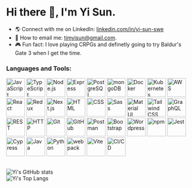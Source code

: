 # Hi there 👋, I'm Yi Sun.

<!--
- 🔭 I’m currently working on [Galvr](https://galvr.dev/).
- 📚 I’m currently deepening my knowledge in GraphQL, AWS and Next.js.
-->
- 🌎 Connect with me on LinkedIn: [linkedin.com/in/yi-sun-swe](https://www.linkedin.com/in/yi-sun-swe/)
- 📩 How to email me: [timyisun@gmail.com](mailto:timyisun@gmail.com).
- 🎮 Fun fact: I love playing CRPGs and definetly going to try Baldur's Gate 3 when I get the time.

### Languages and Tools:
<div >
	<a href="https://developer.mozilla.org/en-US/docs/Web/JavaScript"><img width="50" src="https://user-images.githubusercontent.com/25181517/117447155-6a868a00-af3d-11eb-9cfe-245df15c9f3f.png" alt="JavaScript" title="JavaScript"/></a>
	<a href="https://www.typescriptlang.org/"><img width="50" src="https://user-images.githubusercontent.com/25181517/183890598-19a0ac2d-e88a-4005-a8df-1ee36782fde1.png" alt="TypeScript" title="TypeScript"/></a>
	<a href="https://nodejs.org/en"><img width="50" src="https://user-images.githubusercontent.com/25181517/183568594-85e280a7-0d7e-4d1a-9028-c8c2209e073c.png" alt="Node.js" title="Node.js"/></a>
	<a href="https://expressjs.com/"><img width="50" src="https://user-images.githubusercontent.com/25181517/183859966-a3462d8d-1bc7-4880-b353-e2cbed900ed6.png" alt="Express" title="Express"/></a>
	<a href="https://www.postgresql.org/"><img width="50" src="https://user-images.githubusercontent.com/25181517/117208740-bfb78400-adf5-11eb-97bb-09072b6bedfc.png" alt="PostgreSQL" title="PostgreSQL"/></a>
	<a href="https://www.mongodb.com/"><img width="50" src="https://user-images.githubusercontent.com/25181517/182884177-d48a8579-2cd0-447a-b9a6-ffc7cb02560e.png" alt="mongoDB" title="mongoDB"/></a>
	<a href="https://www.docker.com/"><img width="50" src="https://user-images.githubusercontent.com/25181517/117207330-263ba280-adf4-11eb-9b97-0ac5b40bc3be.png" alt="Docker" title="Docker"/></a>
	<a href="https://kubernetes.io/"><img width="50" src="https://user-images.githubusercontent.com/25181517/182534006-037f08b5-8e7b-4e5f-96b6-5d2a5558fa85.png" alt="Kubernetes" title="Kubernetes"/></a>
	<a href="https://aws.amazon.com/"><img width="50" src="https://user-images.githubusercontent.com/25181517/183896132-54262f2e-6d98-41e3-8888-e40ab5a17326.png" alt="AWS" title="AWS"/></a>
	<a href="https://react.dev/"><img width="50" src="https://user-images.githubusercontent.com/25181517/183897015-94a058a6-b86e-4e42-a37f-bf92061753e5.png" alt="React" title="React"/></a>
	<a href="https://redux.js.org/"><img width="50" src="https://user-images.githubusercontent.com/25181517/187896150-cc1dcb12-d490-445c-8e4d-1275cd2388d6.png" alt="Redux" title="Redux"/></a>
	<a href="https://nextjs.org/"><img width="50" src="https://github.com/marwin1991/profile-technology-icons/assets/136815194/5f8c622c-c217-4649-b0a9-7e0ee24bd704" alt="Next.js" title="Next.js"/></a>
	<a href="https://www.w3schools.com/html/"><img width="50" src="https://user-images.githubusercontent.com/25181517/192158954-f88b5814-d510-4564-b285-dff7d6400dad.png" alt="HTML" title="HTML"/></a>
	<a href="https://www.w3schools.com/css/"><img width="50" src="https://user-images.githubusercontent.com/25181517/183898674-75a4a1b1-f960-4ea9-abcb-637170a00a75.png" alt="CSS" title="CSS"/></a>
	<a href="https://sass-lang.com/"><img width="50" src="https://user-images.githubusercontent.com/25181517/192158956-48192682-23d5-4bfc-9dfb-6511ade346bc.png" alt="Sass" title="Sass"/></a>
	<a href="https://mui.com/"><img width="50" src="https://user-images.githubusercontent.com/25181517/189716630-fe6c084c-6c66-43af-aa49-64c8aea4a5c2.png" alt="Material UI" title="Material UI"/></a>
	<a href="https://tailwindcss.com/"><img width="50" src="https://user-images.githubusercontent.com/25181517/202896760-337261ed-ee92-4979-84c4-d4b829c7355d.png" alt="Tailwind CSS" title="Tailwind CSS"/></a>
	<a href="https://graphql.org/"><img width="50" src="https://user-images.githubusercontent.com/25181517/192107856-aa92c8b1-b615-47c3-9141-ed0d29a90239.png" alt="GraphQL" title="GraphQL"/></a>
	<a href="https://en.wikipedia.org/wiki/Representational_state_transfer"><img width="50" src="https://user-images.githubusercontent.com/25181517/192107858-fe19f043-c502-4009-8c47-476fc89718ad.png" alt="REST" title="REST"/></a>
	<a href="https://developer.mozilla.org/en-US/docs/Web/HTTP"><img width="50" src="https://user-images.githubusercontent.com/25181517/192107854-765620d7-f909-4953-a6da-36e1ef69eea6.png" alt="HTTP" title="HTTP"/></a>
	<a href="https://git-scm.com/"><img width="50" src="https://user-images.githubusercontent.com/25181517/192108372-f71d70ac-7ae6-4c0d-8395-51d8870c2ef0.png" alt="Git" title="Git"/></a>
	<a href="https://github.com/"><img width="50" src="https://user-images.githubusercontent.com/25181517/192108374-8da61ba1-99ec-41d7-80b8-fb2f7c0a4948.png" alt="GitHub" title="GitHub"/></a>
	<a href="https://www.postman.com/"><img width="50" src="https://user-images.githubusercontent.com/25181517/192109061-e138ca71-337c-4019-8d42-4792fdaa7128.png" alt="Postman" title="Postman"/></a>
	<a href="https://getbootstrap.com/"><img width="50" src="https://user-images.githubusercontent.com/25181517/183898054-b3d693d4-dafb-4808-a509-bab54cf5de34.png" alt="Bootstrap" title="Bootstrap"/></a>
	<a href="https://wordpress.org/"><img width="50" src="https://user-images.githubusercontent.com/25181517/192158957-b1256181-356c-46a3-beb9-487af08a6266.png" alt="Wordpress" title="Wordpress"/></a>
	<a href="https://www.npmjs.com/"><img width="50" src="https://user-images.githubusercontent.com/25181517/121401671-49102800-c959-11eb-9f6f-74d49a5e1774.png" alt="npm" title="npm"/></a>
	<a href="https://jestjs.io/"><img width="50" src="https://user-images.githubusercontent.com/25181517/187955005-f4ca6f1a-e727-497b-b81b-93fb9726268e.png" alt="Jest" title="Jest"/></a>
	<a href="https://www.cypress.io/"><img width="50" src="https://user-images.githubusercontent.com/68279555/200387386-276c709f-380b-46cc-81fd-f292985927a8.png" alt="Cypress" title="Cypress"/></a>
	<a href="https://www.java.com/en/"><img width="50" src="https://user-images.githubusercontent.com/25181517/117201156-9a724800-adec-11eb-9a9d-3cd0f67da4bc.png" alt="Java" title="Java"/></a>
	<a href="https://www.python.org/"><img width="50" src="https://user-images.githubusercontent.com/25181517/183423507-c056a6f9-1ba8-4312-a350-19bcbc5a8697.png" alt="Python" title="Python"/></a>
	<a href="https://webpack.js.org/"><img width="50" src="https://user-images.githubusercontent.com/25181517/187955008-981340e6-b4cc-441b-80cf-7a5e94d29e7e.png" alt="webpack" title="webpack"/></a>
	<a href="https://vitejs.dev/"><img width="50" src="https://github.com/marwin1991/profile-technology-icons/assets/62091613/b40892ef-efb8-4b0e-a6b5-d1cfc2f3fc35" alt="Vite" title="Vite"/></a>
	<a href="https://en.wikipedia.org/wiki/CI/CD"><img width="50" src="https://user-images.githubusercontent.com/25181517/183868728-b2e11072-00a5-47e2-8a4e-4ebbb2b8c554.png" alt="CI/CD" title="CI/CD"/></a>
</div>
<br/>

![Yi's GitHub stats](https://github.com/YiSun88/github-readme-stats/raw/resource/grs/stats.svg)
<br/>
![Yi's Top Langs](https://github.com/YiSun88/github-readme-stats/raw/resource/lang/langs.svg)

<!--
Original url from the upstream repo, without Github Action for caching.
![Yi's GitHub stats](https://github-readme-stats-beryl-beta-73.vercel.app/api?username=YiSun88&theme=dark&show_icons=true&hide_border=true&count_private=true)
![Yi's Top Langs](https://github-readme-stats-beryl-beta-73.vercel.app/api/top-langs/?username=YiSun88&hide_progress=true&hide=java&theme=dark&hide_border=true)
-->

<!--
![yi's Streak](https://github-readme-streak-stats.herokuapp.com/?user=yisun88&theme=dark&hide_border=true)
-->
